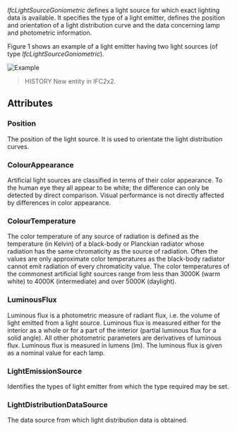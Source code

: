 _IfcLightSourceGoniometric_ defines a light source for which exact lighting data is available. It specifies the type of a light emitter, defines the position and orientation of a light distribution curve and the data concerning lamp and photometric information.

<!-- end of short definition -->


Figure 1 shows an example of a light emitter having two light sources (of type _IfcLightSourceGoniometric_).

![Example](../../../../figures/ifclightsourcegoniometric_fig1.gif "Figure 1 — Light source goniometric")

> HISTORY New entity in IFC2x2.

## Attributes

### Position
The position of the light source. It is used to orientate the light distribution curves.

### ColourAppearance
Artificial light sources are classified in terms of their color appearance. To the human eye they all appear to be white; the difference can only be detected by direct comparison. Visual performance is not directly affected by differences in color appearance.

### ColourTemperature
The color temperature of any source of radiation is defined as the temperature (in Kelvin) of a black-body or Planckian radiator whose radiation has the same chromaticity as the source of radiation. Often the values are only approximate color temperatures as the black-body radiator cannot emit radiation of every chromaticity value. The color temperatures of the commonest artificial light sources range from less than 3000K (warm white) to 4000K (intermediate) and over 5000K (daylight).

### LuminousFlux
Luminous flux is a photometric measure of radiant flux, i.e. the volume of light emitted from a light source. Luminous flux is measured either for the interior as a whole or for a part of the interior (partial luminous flux for a solid angle). All other photometric parameters are derivatives of luminous flux. Luminous flux is measured in lumens (lm). The luminous flux is given as a nominal value for each lamp.

### LightEmissionSource
Identifies the types of light emitter from which the type required may be set.

### LightDistributionDataSource
The data source from which light distribution data is obtained.
